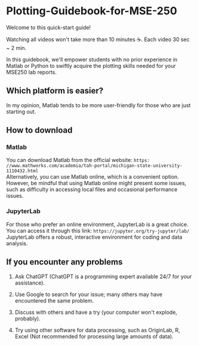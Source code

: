# Plotting-Guidebook-for-MSE-250

Welcome to this quick-start guide!

Watching all videos won't take more than 10 minutes ☕️. Each video 30 sec ~ 2 min.

In this guidebook, we'll empower students with no prior experience in Matlab or Python to swiftly acquire the plotting skills needed for your MSE250 lab reports.

## Which platform is easier? 
In my opinion, Matlab tends to be more user-friendly for those who are just starting out.

## How to download

### Matlab
You can download Matlab from the official website: `https: //www.mathworks.com/academia/tah-portal/michigan-state-university-1110432.html` \
Alternatively, you can use Matlab online, which is a convenient option. However, be mindful that using Matlab online might present some issues, such as difficulty in accessing local files and occasional performance issues.

### JupyterLab
For those who prefer an online environment, JupyterLab is a great choice. You can access it through this link: `https://jupyter.org/try-jupyter/lab/` \
JupyterLab offers a robust, interactive environment for coding and data analysis.

## If you encounter any problems

1. Ask ChatGPT (ChatGPT is a programming expert available 24/7 for your assistance).

2. Use Google to search for your issue; many others may have encountered the same problem.

3. Discuss with others and have a try (your computer won't explode, probably).

4. Try using other software for data processing, such as OriginLab, R, Excel (Not recommended for processing large amounts of data).
